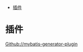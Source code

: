 <!-- TOC -->

- [插件](#插件)

<!-- /TOC -->

# 插件

[Github://mybatis-generator-plugin](https://github.com/itfsw/mybatis-generator-plugin)<br>